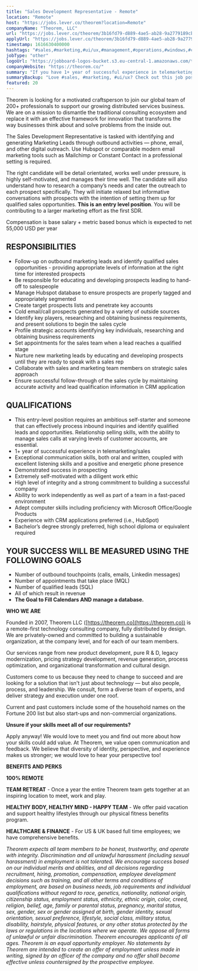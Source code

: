 ```yaml
---
title: "Sales Development Representative - Remote"
location: "Remote"
host: "https://jobs.lever.co/theorem?location=Remote"
companyName: "Theorem, LLC"
url: "https://jobs.lever.co/theorem/3b16fd79-d889-4ae5-ab28-9a2779189cbd"
applyUrl: "https://jobs.lever.co/theorem/3b16fd79-d889-4ae5-ab28-9a2779189cbd/apply"
timestamp: 1616630400000
hashtags: "#sales,#marketing,#ui/ux,#management,#operations,#windows,#crm,#socialmedia,#office,#finance"
jobType: "other"
logoUrl: "https://jobboard-logos-bucket.s3.eu-central-1.amazonaws.com/theorem-llc"
companyWebsite: "https://theorem.co/"
summary: "If you have 1+ year of successful experience in telemarketing/sales, Theorem, LLC is looking for someone with your knowledge."
summaryBackup: "Love #sales, #marketing, #ui/ux? Check out this job post!"
featured: 20
---
```


Theorem is looking for a motivated craftsperson to join our global team of 200+ professionals to support our growing distributed services business. We are on a mission to dismantle the traditional consulting ecosystem and replace it with an effective framework for innovation that transforms the way businesses think about and solve problems from the inside out.

The Sales Development Representative is tasked with identifying and generating Marketing Leads through outbound activities — phone, email, and other digital outreach. Use Hubspot or comparable modern email marketing tools such as Mailchimp or Constant Contact in a professional setting is required.

The right candidate will be detail orientated, works well under pressure, is highly self-motivated, and manages their time well. The candidate will also understand how to research a company’s needs and cater the outreach to each prospect specifically. They will initiate relaxed but informative conversations with prospects with the intention of setting them up for qualified sales opportunities. **This is an entry level position**. You will be contributing to a larger marketing effort as the first SDR.

Compensation is base salary + metric based bonus which is expected to net 55,000 USD per year

## RESPONSIBILITIES

*   Follow-up on outbound marketing leads and identify qualified sales opportunities - providing appropriate levels of information at the right time for interested prospects
*   Be responsible for educating and developing prospects leading to hand-off to salespeople
*   Manage Hubspot database to ensure prospects are properly tagged and appropriately segmented
*   Create target prospects lists and penetrate key accounts
*   Cold email/call prospects generated by a variety of outside sources
*   Identify key players, researching and obtaining business requirements, and present solutions to begin the sales cycle
*   Profile strategic accounts identifying key individuals, researching and obtaining business requirements 
*   Set appointments for the sales team when a lead reaches a qualified stage
*   Nurture new marketing leads by educating and developing prospects until they are ready to speak with a sales rep
*   Collaborate with sales and marketing team members on strategic sales approach
*   Ensure successful follow-through of the sales cycle by maintaining accurate activity and lead qualification information in CRM application

## QUALIFICATIONS

*   This entry-level position requires an ambitious self-starter and someone that can effectively process inbound inquiries and identify qualified leads and opportunities. Relationship selling skills, with the ability to manage sales calls at varying levels of customer accounts, are essential.
*   1+ year of successful experience in telemarketing/sales
*   Exceptional communication skills, both oral and written, coupled with excellent listening skills and a positive and energetic phone presence
*   Demonstrated success in prospecting 
*   Extremely self-motivated with a diligent work ethic
*   High level of integrity and a strong commitment to building a successful company
*   Ability to work independently as well as part of a team in a fast-paced environment
*   Adept computer skills including proficiency with Microsoft Office/Google Products 
*   Experience with CRM applications preferred (i.e., HubSpot) 
*   Bachelor’s degree strongly preferred, high school diploma or equivalent required

## YOUR SUCCESS WILL BE MEASURED USING THE FOLLOWING GOALS

*   Number of outbound touchpoints (calls, emails, Linkedin messages)
*   Number of appointments that take place (MQL)
*   Number of qualified leads (SQL)
*   All of which result in revenue
*   **The Goal to Fill Calendars AND manage a database.**

**WHO WE ARE**

Founded in 2007, Theorem LLC ([https://theorem.co](https://theorem.co)) is a remote-first technology consulting company, fully distributed by design. We are privately-owned and committed to building a sustainable organization, at the company level, and for each of our team members.

Our services range from new product development, pure R & D, legacy modernization, pricing strategy development, revenue generation, process optimization, and organizational transformation and cultural design.

Customers come to us because they need to change to succeed and are looking for a solution that isn't just about technology — but also people, process, and leadership. We consult, form a diverse team of experts, and deliver strategy and execution under one roof.

Current and past customers include some of the household names on the Fortune 200 list but also start-ups and non-commercial organizations.

**Unsure if your skills meet all of our requirements?**

Apply anyway! We would love to meet you and find out more about how your skills could add value. At Theorem, we value open communication and feedback. We believe that diversity of identity, perspective, and experience makes us stronger; we would love to hear your perspective too!

**BENEFITS AND PERKS**

**100% REMOTE**

**TEAM RETREAT** - Once a year the entire Theorem team gets together at an inspiring location to meet, work and play.

**HEALTHY BODY, HEALTHY MIND - HAPPY TEAM** - We offer paid vacation and support healthy lifestyles through our physical fitness benefits program.

**HEALTHCARE & FINANCE** \- For US & UK based full time employees; we have comprehensive benefits.

_Theorem expects all team members to be honest, trustworthy, and operate with integrity. Discrimination and all unlawful harassment (including sexual harassment) in employment is not tolerated. We encourage success based on our individual merits and abilities, and all decisions regarding recruitment, hiring, promotion, compensation, employee development decisions such as training, and all other terms and conditions of employment, are based on business needs, job requirements and individual qualifications without regard to race, genetics, nationality, national origin, citizenship status, employment status, ethnicity, ethnic origin, color, creed, religion, belief, age, family or parental status, pregnancy, marital status, sex, gender, sex or gender assigned at birth, gender identity, sexual orientation, sexual preference, lifestyle, social class, military status, disability, hairstyle, physical features, or any other status protected by the laws or regulations in the locations where we operate. We oppose all forms of unlawful or unfair discrimination. Theorem encourages applicants of all ages. Theorem is an equal opportunity employer. No statements by Theorem are intended to create an offer of employment unless made in writing, signed by an officer of the company and no offer shall become effective unless countersigned by the prospective employee._
